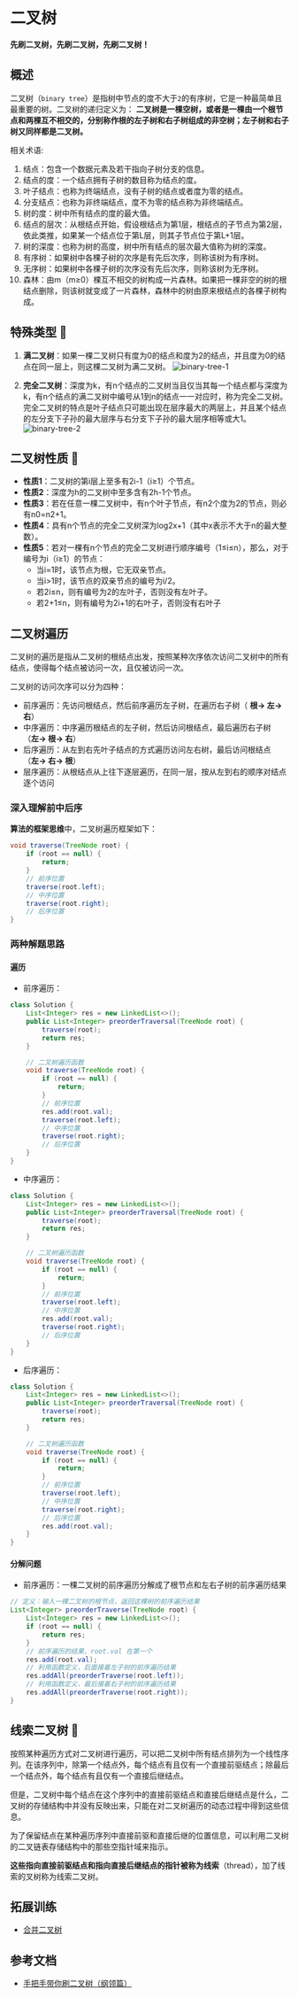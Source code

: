 # 二叉树 

**先刷二叉树，先刷二叉树，先刷二叉树！**

## 概述

二叉树（`binary tree`）是指树中节点的度不大于`2`的有序树，它是一种最简单且最重要的树。二叉树的递归定义为：
**二叉树是一棵空树，或者是一棵由一个根节点和两棵互不相交的，分别称作根的左子树和右子树组成的非空树；左子树和右子树又同样都是二叉树。**

相关术语:
1. 结点：包含一个数据元素及若干指向子树分支的信息。
2. 结点的度：一个结点拥有子树的数目称为结点的度。
3. 叶子结点：也称为终端结点，没有子树的结点或者度为零的结点。
4. 分支结点：也称为非终端结点，度不为零的结点称为非终端结点。
5. 树的度：树中所有结点的度的最大值。
6. 结点的层次：从根结点开始，假设根结点为第1层，根结点的子节点为第2层，依此类推，如果某一个结点位于第L层，则其子节点位于第L+1层。
7. 树的深度：也称为树的高度，树中所有结点的层次最大值称为树的深度。
8. 有序树：如果树中各棵子树的次序是有先后次序，则称该树为有序树。
9. 无序树：如果树中各棵子树的次序没有先后次序，则称该树为无序树。
10. 森林：由m（m≥0）棵互不相交的树构成一片森林。如果把一棵非空的树的根结点删除，则该树就变成了一片森林，森林中的树由原来根结点的各棵子树构成。

## 特殊类型 :hammer:

1. **满二叉树**：如果一棵二叉树只有度为0的结点和度为2的结点，并且度为0的结点在同一层上，则这棵二叉树为满二叉树。
![binary-tree-1](/img/algorithms/binary-tree-1.webp)

2. **完全二叉树**：深度为k，有n个结点的二叉树当且仅当其每一个结点都与深度为k，有n个结点的满二叉树中编号从1到n的结点一一对应时，称为完全二叉树。
完全二叉树的特点是叶子结点只可能出现在层序最大的两层上，并且某个结点的左分支下子孙的最大层序与右分支下子孙的最大层序相等或大1。
![binary-tree-2](/img/algorithms/binary-tree-2.png)

## 二叉树性质 :hammer:

- **性质1**：二叉树的第i层上至多有2i-1（i≥1）个节点。
- **性质2**：深度为h的二叉树中至多含有2h-1个节点。
- **性质3**：若在任意一棵二叉树中，有n个叶子节点，有n2个度为2的节点，则必有n0=n2+1。
- **性质4**：具有n个节点的完全二叉树深为log2x+1（其中x表示不大于n的最大整数）。
- **性质5**：若对一棵有n个节点的完全二叉树进行顺序编号（1≤i≤n），那么，对于编号为i（i≥1）的节点：
    - 当i=1时，该节点为根，它无双亲节点。
    - 当i>1时，该节点的双亲节点的编号为i/2。
    - 若2i≤n，则有编号为2的左叶子，否则没有左叶子。
    - 若2+1≤n，则有编号为2i+1的右叶子，否则没有右叶子
    
## 二叉树遍历

二叉树的遍历是指从二叉树的根结点出发，按照某种次序依次访问二叉树中的所有结点，使得每个结点被访问一次，且仅被访问一次。

二叉树的访问次序可以分为四种：
- 前序遍历：先访问根结点，然后前序遍历左子树，在遍历右子树（ **根-> 左-> 右**）
- 中序遍历：中序遍历根结点的左子树，然后访问根结点，最后遍历右子树（**左-> 根-> 右**）
- 后序遍历：从左到右先叶子结点的方式遍历访问左右树，最后访问根结点（**左-> 右-> 根**）
- 层序遍历：从根结点从上往下逐层遍历，在同一层，按从左到右的顺序对结点逐个访问

### 深入理解前中后序

**算法的框架思维**中，二叉树遍历框架如下：
```java
void traverse(TreeNode root) {
    if (root == null) {
        return;
    }
    // 前序位置
    traverse(root.left);
    // 中序位置
    traverse(root.right);
    // 后序位置
}
``` 

### 两种解题思路

#### 遍历

- 前序遍历：
```java
class Solution {
    List<Integer> res = new LinkedList<>();
    public List<Integer> preorderTraversal(TreeNode root) {
        traverse(root);
        return res;
    }

    // 二叉树遍历函数
    void traverse(TreeNode root) {
        if (root == null) {
            return;
        }
        // 前序位置
        res.add(root.val);
        traverse(root.left);
        // 中序位置
        traverse(root.right);
        // 后序位置
    }
}
```
- 中序遍历：
```java
class Solution {
    List<Integer> res = new LinkedList<>();
    public List<Integer> preorderTraversal(TreeNode root) {
        traverse(root);
        return res;
    }

    // 二叉树遍历函数
    void traverse(TreeNode root) {
        if (root == null) {
            return;
        }
        // 前序位置
        traverse(root.left);
        // 中序位置
        res.add(root.val);
        traverse(root.right);
        // 后序位置
    }
}
```
- 后序遍历：
```java
class Solution {
    List<Integer> res = new LinkedList<>();
    public List<Integer> preorderTraversal(TreeNode root) {
        traverse(root);
        return res;
    }

    // 二叉树遍历函数
    void traverse(TreeNode root) {
        if (root == null) {
            return;
        }
        // 前序位置
        traverse(root.left);
        // 中序位置
        traverse(root.right);
        // 后序位置
        res.add(root.val);
    }
}
```

#### 分解问题

- 前序遍历：一棵二叉树的前序遍历分解成了根节点和左右子树的前序遍历结果
```java
// 定义：输入一棵二叉树的根节点，返回这棵树的前序遍历结果
List<Integer> preorderTraverse(TreeNode root) {
    List<Integer> res = new LinkedList<>();
    if (root == null) {
        return res;
    }
    // 前序遍历的结果，root.val 在第一个
    res.add(root.val);
    // 利用函数定义，后面接着左子树的前序遍历结果
    res.addAll(preorderTraverse(root.left));
    // 利用函数定义，最后接着右子树的前序遍历结果
    res.addAll(preorderTraverse(root.right));
}
```


## 线索二叉树 :hammer:

按照某种遍历方式对二叉树进行遍历，可以把二叉树中所有结点排列为一个线性序列。在该序列中，除第一个结点外，每个结点有且仅有一个直接前驱结点；除最后一个结点外，每个结点有且仅有一个直接后继结点。

但是，二叉树中每个结点在这个序列中的直接前驱结点和直接后继结点是什么，二叉树的存储结构中并没有反映出来，只能在对二叉树遍历的动态过程中得到这些信息。

为了保留结点在某种遍历序列中直接前驱和直接后继的位置信息，可以利用二叉树的二叉链表存储结构中的那些空指针域来指示。

**这些指向直接前驱结点和指向直接后继结点的指针被称为线索**（thread），加了线索的叉树称为线索二叉树。

## 拓展训练

- [合并二叉树](https://leetcode-cn.com/problems/merge-two-binary-trees/)

## 参考文档

- [手把手带你刷二叉树（纲领篇）](https://labuladong.gitee.io/algo/2/18/21/)